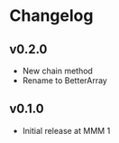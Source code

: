 # Changelog

## v0.2.0

* New chain method
* Rename to BetterArray

## v0.1.0

* Initial release at MMM 1